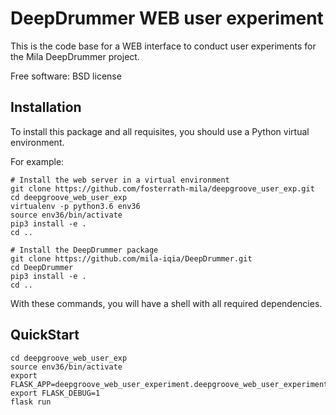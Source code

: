DeepDrummer WEB user experiment
===============================

This is the code base for a WEB interface to conduct user experiments for the Mila DeepDrummer project.

Free software: BSD license


Installation
------------

To install this package and all requisites, you should use a Python virtual environment.

For example:

```
# Install the web server in a virtual environment
git clone https://github.com/fosterrath-mila/deepgroove_user_exp.git
cd deepgroove_web_user_exp
virtualenv -p python3.6 env36
source env36/bin/activate
pip3 install -e .
cd ..

# Install the DeepDrummer package
git clone https://github.com/mila-iqia/DeepDrummer.git
cd DeepDrummer
pip3 install -e .
cd ..

```

With these commands, you will have a shell with all required dependencies. 

QuickStart
----------

```
cd deepgroove_web_user_exp
source env36/bin/activate
export FLASK_APP=deepgroove_web_user_experiment.deepgroove_web_user_experiment
export FLASK_DEBUG=1
flask run
```
